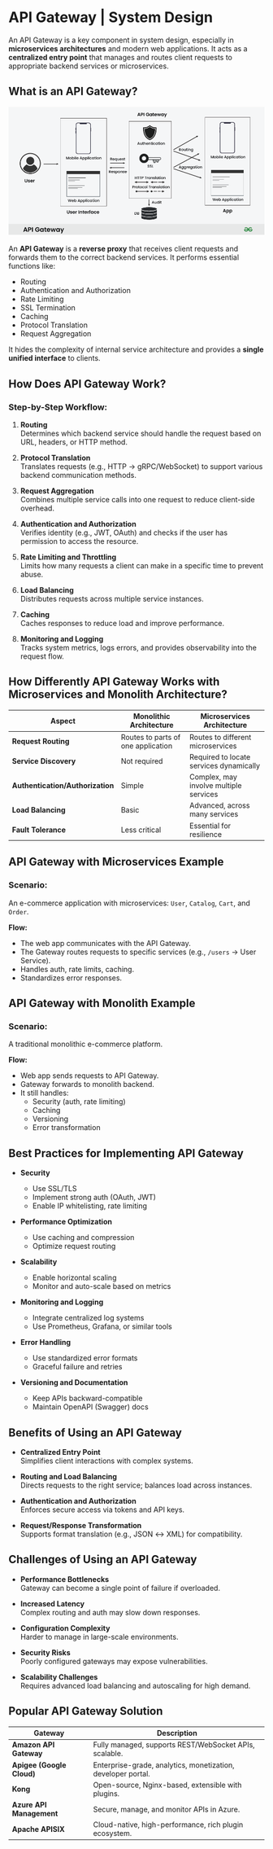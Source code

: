# API Gateway | System Design  

An API Gateway is a key component in system design, especially in **microservices architectures** and modern web applications. It acts as a **centralized entry point** that manages and routes client requests to appropriate backend services or microservices.

## What is an API Gateway?

![api gateways](../img/API-Gateway.png)

An **API Gateway** is a **reverse proxy** that receives client requests and forwards them to the correct backend services. It performs essential functions like:

- Routing
- Authentication and Authorization
- Rate Limiting
- SSL Termination
- Caching
- Protocol Translation
- Request Aggregation

It hides the complexity of internal service architecture and provides a **single unified interface** to clients.


## How Does API Gateway Work?

### Step-by-Step Workflow:

1. **Routing**  
   Determines which backend service should handle the request based on URL, headers, or HTTP method.

2. **Protocol Translation**  
   Translates requests (e.g., HTTP → gRPC/WebSocket) to support various backend communication methods.

3. **Request Aggregation**  
   Combines multiple service calls into one request to reduce client-side overhead.

4. **Authentication and Authorization**  
   Verifies identity (e.g., JWT, OAuth) and checks if the user has permission to access the resource.

5. **Rate Limiting and Throttling**  
   Limits how many requests a client can make in a specific time to prevent abuse.

6. **Load Balancing**  
   Distributes requests across multiple service instances.

7. **Caching**  
   Caches responses to reduce load and improve performance.

8. **Monitoring and Logging**  
   Tracks system metrics, logs errors, and provides observability into the request flow.


## How Differently API Gateway Works with Microservices and Monolith Architecture?

| Aspect | Monolithic Architecture | Microservices Architecture |
|--------|-------------------------|-----------------------------|
| **Request Routing** | Routes to parts of one application | Routes to different microservices |
| **Service Discovery** | Not required | Required to locate services dynamically |
| **Authentication/Authorization** | Simple | Complex, may involve multiple services |
| **Load Balancing** | Basic | Advanced, across many services |
| **Fault Tolerance** | Less critical | Essential for resilience |


## API Gateway with Microservices Example

### Scenario:
An e-commerce application with microservices: `User`, `Catalog`, `Cart`, and `Order`.

**Flow:**
- The web app communicates with the API Gateway.
- The Gateway routes requests to specific services (e.g., `/users` → User Service).
- Handles auth, rate limits, caching.
- Standardizes error responses.


## API Gateway with Monolith Example

### Scenario:
A traditional monolithic e-commerce platform.

**Flow:**
- Web app sends requests to API Gateway.
- Gateway forwards to monolith backend.
- It still handles:
  - Security (auth, rate limiting)
  - Caching
  - Versioning
  - Error transformation


## Best Practices for Implementing API Gateway

- **Security**  
  - Use SSL/TLS  
  - Implement strong auth (OAuth, JWT)  
  - Enable IP whitelisting, rate limiting  

- **Performance Optimization**  
  - Use caching and compression  
  - Optimize request routing  

- **Scalability**  
  - Enable horizontal scaling  
  - Monitor and auto-scale based on metrics  

- **Monitoring and Logging**  
  - Integrate centralized log systems  
  - Use Prometheus, Grafana, or similar tools  

- **Error Handling**  
  - Use standardized error formats  
  - Graceful failure and retries  

- **Versioning and Documentation**  
  - Keep APIs backward-compatible  
  - Maintain OpenAPI (Swagger) docs


## Benefits of Using an API Gateway

- **Centralized Entry Point**  
  Simplifies client interactions with complex systems.

- **Routing and Load Balancing**  
  Directs requests to the right service; balances load across instances.

- **Authentication and Authorization**  
  Enforces secure access via tokens and API keys.

- **Request/Response Transformation**  
  Supports format translation (e.g., JSON ↔ XML) for compatibility.


## Challenges of Using an API Gateway

- **Performance Bottlenecks**  
  Gateway can become a single point of failure if overloaded.

- **Increased Latency**  
  Complex routing and auth may slow down responses.

- **Configuration Complexity**  
  Harder to manage in large-scale environments.

- **Security Risks**  
  Poorly configured gateways may expose vulnerabilities.

- **Scalability Challenges**  
  Requires advanced load balancing and autoscaling for high demand.


## Popular API Gateway Solution

| Gateway | Description |
|--------|-------------|
| **Amazon API Gateway** | Fully managed, supports REST/WebSocket APIs, scalable. |
| **Apigee (Google Cloud)** | Enterprise-grade, analytics, monetization, developer portal. |
| **Kong** | Open-source, Nginx-based, extensible with plugins. |
| **Azure API Management** | Secure, manage, and monitor APIs in Azure. |
| **Apache APISIX** | Cloud-native, high-performance, rich plugin ecosystem. |


